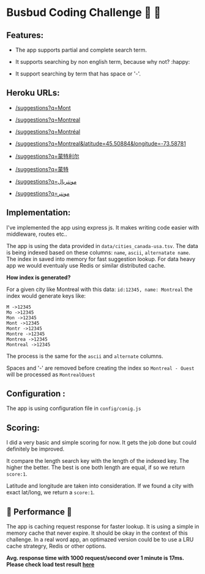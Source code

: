 # Busbud Coding Challenge :bus: :bus:



## Features: 

- The app supports partial and complete search term.

- It supports searching by non english term, because why not? :happy:

- It support searching by term that has space or '-'.



## Heroku URLs:

- [/suggestions?q=Mont](https://busbud-city-suggestions.herokuapp.com/suggestions?q=Mont)

- [/suggestions?q=Montreal](https://busbud-city-suggestions.herokuapp.com/suggestions?q=Montreal)

- [/suggestions?q=Montréal](https://busbud-city-suggestions.herokuapp.com/suggestions?q=Montréal)

- [/suggestions?q=Montreal&latitude=45.50884&longitude=-73.58781](https://busbud-city-suggestions.herokuapp.com/suggestions?q=Montreal&latitude=45.50884&longitude=-73.58781)

- [/suggestions?q=蒙特利尔](https://busbud-city-suggestions.herokuapp.com/suggestions?q=蒙特利尔)

- [/suggestions?q=蒙特](https://busbud-city-suggestions.herokuapp.com/suggestions?q=蒙特)

- [/suggestions?q=مونتریال](https://busbud-city-suggestions.herokuapp.com/suggestions?q=مونتریال)

- [/suggestions?q=مونتر](https://busbud-city-suggestions.herokuapp.com/suggestions?q=مونتر)


## Implementation:

I've implemented the app using express js. It makes writing code easier with middleware, routes etc..

The app is using the data provided in `data/cities_canada-usa.tsv`. The data is being indexed based on these columns: `name`, `ascii`, `alternatate name`. The index in saved into memory for fast suggestion lookup. For data heavy app we would eventualy use Redis or similar distributed cache.



**How index is generated?** 

 For a given city like Montreal with this data: `id:12345, name: Montreal` the index would generate keys like:

```
M ->12345
Mo ->12345
Mon ->12345
Mont ->12345
Montr ->12345
Montre ->12345
Montrea ->12345
Montreal ->12345
```

The process is the same for the `ascii` and `alternate` columns.

Spaces and '-' are removed before creating the index so `Montreal - Ouest` will be processed as `MontrealOuest`



## Configuration :

The app is using configuration file in `config/conig.js`



## Scoring:

I did a very basic and simple scoring for now. It gets the job done but could definitely be improved. 

It compare the length search key with the length of the indexed key. The higher the better. The best is one both length are equal, if so we return `score:1`.

Latitude and longitude are taken into consideration. If we found a city with exact lat/long, we return a `score:1`.



## :rocket: Performance :rocket:

The app is caching request response for faster lookup.  It is using a simple in memory cache that never expire. It should be okay in the context of this challenge. In a real word app, an optimazed version could be to use a LRU cache strategry, Redis or other options.

**Avg. response time with 1000 request/second over 1 minute is 17ms. Please check load test result [here](http://bit.ly/2PJQtME)**

